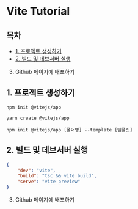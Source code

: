 # Vite Tutorial

## 목차
- [1. 프로젝트 생성하기](#1-프로젝트-생성하기)
- [2. 빌드 및 데브서버 실행](#2-빌드-및-데브서버-실행)
3. Github 페이지에 배포하기

## 1. 프로젝트 생성하기
```shell
npm init @vitejs/app
```

```shell
yarn create @vitejs/app
```

```shell
npm init @vitejs/app [폴더명] --template [템플릿]
```

## 2. 빌드 및 데브서버 실행
```json
{
    "dev": "vite",
    "build": "tsc && vite build",
    "serve": "vite preview"
}
```
3. Github 페이지에 배포하기


